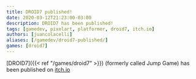 ```yaml
---
title: DROID7 published!
date: 2020-03-12T21:23:00-03:00
description: DROID7 has been published!
tags: [gamedev, pixelart, platformer, droid7, itch.io]
authors: [juancolacelli]
aliases: [/gamedev/droid7-published/]
games: [droid7]
---
```


[DROID7]({{< ref "/games/droid7" >}}) (formerly called Jump Game) has been published on [itch.io](https://juancolacelli.itch.io/droid7)
